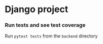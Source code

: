 # Django project

### Run tests and see test coverage
Run `pytest tests` from the `backend` directory